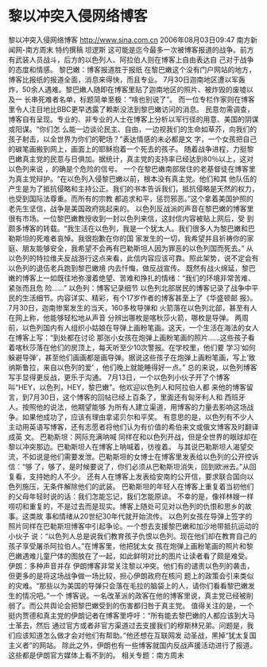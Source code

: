 # 黎以冲突入侵网络博客

黎以冲突入侵网络博客
http://www.sina.com.cn 2006年08月03日09:47 南方新闻网-南方周末
特约撰稿 坦逻斯
这可能是迄今最多一次被博客报道的战争。前方有武装人员战斗，后方的以色列人、阿拉伯人则在博客上自由表达自 己对于战争的态度和情感。
黎巴嫩：博客报道胜于报纸
在黎巴嫩这个没有门户网站的地方，博客比报纸的报道全面，消息来得快，而且专业。
7月30日迦南地区遭以军轰炸，50余人遇难。黎巴嫩人随即在博客里贴了迦南地区的照片、被炸毁的废墟以及一 长串死难者名单，标题简单至极：“啥也别说了”。
而一位专栏作家则在博客里令人注目地比BBC更早透露了赖斯没法到黎巴嫩访问的消息。
民意勿需调查，博客自有呈现。专业的、非专业的人士在博客上分析以军行径的用意、美国的阴谋或阳谋。“你们怎 么能一边谈论民主、自由，一边视我们的生命如草芥，向我们的孩子射击，以全世界为你们的靶场？”表达情感的未必都是文 字，一个女孩把自己的碳笔画搬到网上，画面上的耶稣抱着一个死去的孩子。
随着战争进程，力挺黎巴嫩真主党的民意与日俱加。据统计，真主党的支持率已经达到80％以上，这对以色列来说 ，的确是个危险的信号。
一个在黎巴嫩南部居住的老基督徒在博客里为真主党辩护。“在以色列入侵黎巴嫩以前，根本没有真主党。他们和其 他队伍的产生是为了抵抗侵略和主持公正。我们的书本告诉我们，抵抗侵略是天然的权力，也受到国际法尊重。而所有的宗教 都追求和平，惩罚邪恶。”这个拿着美国护照的老先生坚信，战争是美国政府挑起来的。
以色列反战派的声音在黎巴嫩的博客里很有市场。一位黎巴嫩教授收到一封以色列来信，这封信内容被贴上网后，受 到颇多博客的转载。“我生活在以色列，我是一个犹太人。我们很多人为黎巴嫩和巴勒斯坦的死难者哀悼。我很抱歉在你的国 家发生的一切，我希望并且祈祷你的家庭、朋友能够安全，我希望不会再有巴勒斯坦人因为罪恶的以色列国而死去。”
从以色列的特拉维夫反战游行这点来看，此信内容应该可靠。照此架势，说不定会有以色列的退伍老兵跑到黎巴嫩境 内去忏悔，做反战宣传。
既然有战火绵延，黎巴嫩的博客上一如既往地弥漫着绝望、苦难和挣扎的情绪：“我们的环境非常苦难、紧张而且危 险……”
以色列：博客记录细节
以色列北部居民的博客记录了战争中平民的生活细节。内容详实、精彩，有个17岁作者的博客甚至上了《华盛顿邮 报》。7月30日，迦南惨案发生的当天，160多枚导弹和
火箭落在以色列北部，甚至有人在网上称，他能够轻松地从声音 分辨出哪枚是喀秋莎火箭，哪枚是导弹。
两周前，以色列国内有人组织小姑娘在导弹上画粉笔画。这天，一个生活在海法的女人在博客上写：“到处都在讨论 那张小女孩在炮弹上画粉笔画的照片……这些孩子看着喀秋莎落在他们的房顶上，每天听至少10次警报。在学校里，他们要 学习‘如何躲避导弹’，甚至他们画画都是画导弹。据说这些孩子在炮弹上画粉笔画，写上‘致纳斯鲁拉，来自以色列的爱’ ，他们晚上就能睡得好一点。”
总的来说，以色列博客写手显得更反战，更乐于沟通。
7月13日，一个以色列小伙子开了个博客叫“HEY，以色列，HEY，黎巴嫩”。他欢迎以色列人和阿拉伯人都 来他的博客留言，到7月30日，这个博客的回帖已经上百条了，里面还有匈牙利人和
西班牙人。按照他的说法，他期望能够 为所有人建立渠道，用博客的力量去影响这场战争。如果他成功了，应该有理由拿诺贝尔和平奖。
有意思的是，以色列有不少人主动用英语写博客，还有志愿者将他们认为有价值的希伯来文或俄文博客及时翻译成英 文。
巴勒斯坦：网际充满呐喊
同样在和以色列开战，但是全世界的眼球却在黎以冲突那边。巴勒斯坦人在博客上呐喊着，彷徨着。
与其说巴勒斯坦人渴望交流，不如说是他们需要发泄。巴勒斯坦的女博士在博客里发表给以色列的公开控诉信：“够 了，够了，是时候要说了，你们必须从巴勒斯坦消失，回到欧洲去。”从回复看，支持她的人不少。
还有人在博客上发表给安南的公开信，要求联合国向以色列施压，无条件解除他们的武装。
巴勒斯坦的年轻人在博客上重复着当初他们的父母年轻时说的话：我们怎能忘记，我们怎能原谅。
不幸的是，像祥林嫂一样唠叨和重复的，不是过去而是现实。博客上随处可见对以色列的仇恨和思乡的故事。这类故 事和情绪从20世纪30年代就开始流传。
以色列女孩在导弹上签字的照片同样在巴勒斯坦博客中引起争论。一个想去支援黎巴嫩和加沙地带抵抗运动的小伙子 说：“以色列人总是说我们教育孩子仇恨以色列。现在他们却在教育自己的孩子享受屠杀阿拉伯人。”在博客里，他把犹太女 孩在炮弹上画粉笔画的照片和黎巴嫩遇难儿童尸体的图放在了一起，如此鲜明对比的图片让读者看了颇是难受。
伊朗：多种声音并存
伊朗博客非常关注黎以冲突。他们有的谴责以色列的袭击，但更多的是将这场战争做一场比较，担心伊朗政府在核问 题上的政策会引来类似的灾难。“那些以为美国的导弹只会落在毛拉的脑袋上的人，请你们看看黎巴嫩发生的情况吧。”一个 博客说。一名改革派的政客在他的博客里说，真主党已经被削弱了。而公共舆论会把黎巴嫩受到的伤害都归咎于真主党。
值得关注的是，一个挺内贾德和真主党的伊朗记者在博客里呼吁：“所有能去黎巴嫩的人都应该到大马士革去，然后 通过官方或者非官方渠道过去支援我们的穆斯林兄弟。问题是，我们应该知道怎么做才会对他们有帮助。”他还想在互联网发 动圣战，黑掉“犹太复国主义者”的网站。
除此之外，伊朗也有一些博客就国内反战声援活动进行了报道。这些都是伊朗官方媒体上看不到的。
相关专题：南方周末 


